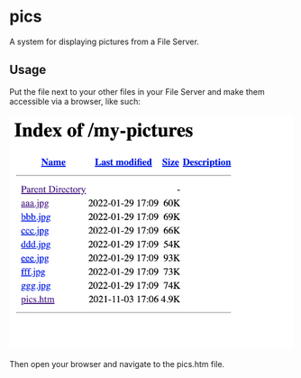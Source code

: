 # pics

A system for displaying pictures from a File Server.

## Usage

Put the file next to your other files in your File Server and make them accessible via a browser, like such:

<img src="./docs/example-screenshot.png" />

Then open your browser and navigate to the pics.htm file.

